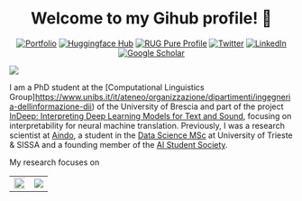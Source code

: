<h1 align="center">Welcome to my Gihub profile! 🙌</h1>

<p align="center">
  <a href="https://gsarti.com"><img alt="Portfolio" title="Portfolio" src="https://tinyurl.com/gsarti-shield"></a>
  <a href=https://www.unibs.it/it/ateneo/organizzazione/dipartimenti/ingegneria-dellinformazione-dii"><img alt="Huggingface Hub" title="Huggingface Hub" src="https://tinyurl.com/hf-shield"></a>
  <a href="https://research.rug.nl/en/persons/gabriele-sarti"><img alt="RUG Pure Profile" title="RUG Pure Profile" src="https://tinyurl.com/rug-pure-shield"></a>
  <a href="https://twitter.com/gsarti_"><img alt="Twitter" title="Twitter" src="https://img.shields.io/badge/Twitter-1DA1F2?style=for-the-badge&logo=twitter&logoColor=white"/></a>
  <a href="https://www.linkedin.com/in/gabrielesarti/"><img alt="LinkedIn" title="LinkedIn"src="https://img.shields.io/badge/linkedin-%230077B5.svg?&style=for-the-badge&logo=linkedin&logoColor=white"></a>
  <a href="https://scholar.google.it/citations?user=sK0B_08AAAAJ&hl=en"><img alt="Google Scholar" title="Google Scholar"src="https://img.shields.io/badge/scholar-77a9fa.svg?&style=for-the-badge&logo=google-scholar&logoColor=white"></a>
</p>

<a href="https://github.com/404"><img src="https://user-images.githubusercontent.com/73097560/115834477-dbab4500-a447-11eb-908a-139a6edaec5c.gif"></a>

I am a PhD student at the [Computational Linguistics Group]https://www.unibs.it/it/ateneo/organizzazione/dipartimenti/ingegneria-dellinformazione-dii) of the University of Brescia and part of the project [InDeep: Interpreting Deep Learning Models for Text and Sound](https://interpretingdl.github.io), focusing on interpretability for neural machine translation. Previously, I was a research scientist at [Aindo](https://www.aindo.com), a student in the [Data Science MSc](https://dssc.units.it/) at University of Trieste & SISSA and a founding member of the [AI Student Society](https://www.ai2s.it).

My research focuses on 
                                                                                                                                                 
<table align="center" width="100%">
  <tr>
    <td align="center">
      <img width="120%" src="https://github-readme-stats.vercel.app/api?username=ElettaLiride&count_private=true&theme=radical&show_icons=true" />
    </td>
    <td align="center">
      <img src="https://github-readme-stats.vercel.app/api/top-langs/?username=ElettaLiride&layout=compact&title_color=007bff&text_color=e7e7e7&icon_color=007bff&bg_color=171c28">
    </td>
  </tr>
</table>
